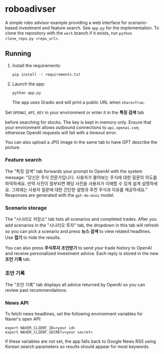 # roboadivser

A simple robo advisor example providing a web interface for scenario-based investment and feature search. See `app.py` for the implementation. To clone the repository with the `work` branch if it exists, run `python clone_repo.py <repo_url>`.

## Running
1. Install the requirements:
   ```bash
   pip install -r requirements.txt
   ```
2. Launch the app:
   ```bash
   python app.py
   ```
   The app uses Gradio and will print a public URL when `share=True`.

Set `OPENAI_API_KEY` in your environment or enter it in the **특징 검색** tab

before searching for stocks. The key is kept in memory only. Ensure that your
environment allows outbound connections to `api.openai.com`; otherwise OpenAI
requests will fail with a timeout error.

You can also upload a JPG image in the same tab to have GPT describe the
picture.

### Feature search
The "특징 검색" tab forwards your prompt to OpenAI with the system message:
"당신은 주식 전문가입니다. 사용자가 물어보는 주식에 대한 질문의 의도를 파악하세요. 만약 사진이 첨부되면 해당 사진을 사용자가 이해할 수 있게 쉽게 설명하세요. 그외에는 사용자 질문에 대한 간단한 설명과 추천 주식과 이유를 제공하세요." Responses are generated with the `gpt-4o-mini` model.

### Scenario storage
The "시나리오 저장소" tab lists all scenarios and completed trades. After you add scenarios in the "시나리오 투자" tab, the dropdown in this tab will refresh so you can pick a scenario and press **뉴스 검색** to view related headlines. Use **접기** to hide the results.

You can also press **주식투자 조언받기** to send your trade history to OpenAI and receive personalized investment advice. Each reply is stored in the new **조언 기록** tab.

### 조언 기록
The "조언 기록" tab displays all advice returned by OpenAI so you can review past recommendations.

### News API
To fetch news headlines, set the following environment variables for Naver's open API:

```
export NAVER_CLIENT_ID=<your id>
export NAVER_CLIENT_SECRET=<your secret>
```
If these variables are not set, the app falls back to Google News RSS using Korean search parameters so results should appear for most keywords.
